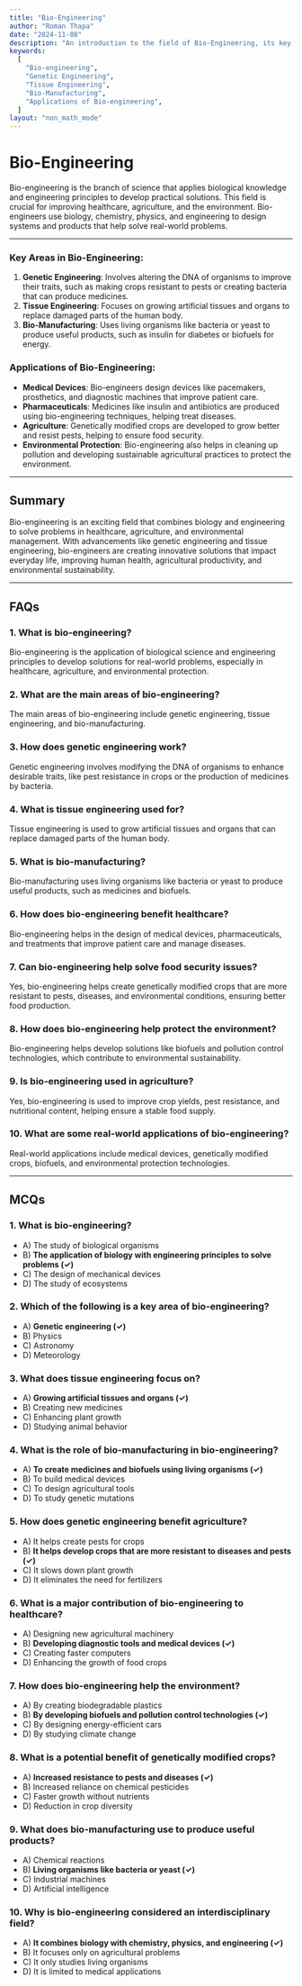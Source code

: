 ```yaml
---
title: "Bio-Engineering"
author: "Roman Thapa"
date: "2024-11-08"
description: "An introduction to the field of Bio-Engineering, its key areas, and applications."
keywords:
  [
    "Bio-engineering",
    "Genetic Engineering",
    "Tissue Engineering",
    "Bio-Manufacturing",
    "Applications of Bio-engineering",
  ]
layout: "non_math_mode"
---
```


# Bio-Engineering

Bio-engineering is the branch of science that applies biological knowledge and engineering principles to develop practical solutions. This field is crucial for improving healthcare, agriculture, and the environment. Bio-engineers use biology, chemistry, physics, and engineering to design systems and products that help solve real-world problems.

---

### Key Areas in Bio-Engineering:

1. **Genetic Engineering**: Involves altering the DNA of organisms to improve their traits, such as making crops resistant to pests or creating bacteria that can produce medicines.
2. **Tissue Engineering**: Focuses on growing artificial tissues and organs to replace damaged parts of the human body.
3. **Bio-Manufacturing**: Uses living organisms like bacteria or yeast to produce useful products, such as insulin for diabetes or biofuels for energy.

### Applications of Bio-Engineering:

- **Medical Devices**: Bio-engineers design devices like pacemakers, prosthetics, and diagnostic machines that improve patient care.
- **Pharmaceuticals**: Medicines like insulin and antibiotics are produced using bio-engineering techniques, helping treat diseases.
- **Agriculture**: Genetically modified crops are developed to grow better and resist pests, helping to ensure food security.
- **Environmental Protection**: Bio-engineering also helps in cleaning up pollution and developing sustainable agricultural practices to protect the environment.

---

## Summary

Bio-engineering is an exciting field that combines biology and engineering to solve problems in healthcare, agriculture, and environmental management. With advancements like genetic engineering and tissue engineering, bio-engineers are creating innovative solutions that impact everyday life, improving human health, agricultural productivity, and environmental sustainability.

---

## FAQs

### 1. What is bio-engineering?

Bio-engineering is the application of biological science and engineering principles to develop solutions for real-world problems, especially in healthcare, agriculture, and environmental protection.

### 2. What are the main areas of bio-engineering?

The main areas of bio-engineering include genetic engineering, tissue engineering, and bio-manufacturing.

### 3. How does genetic engineering work?

Genetic engineering involves modifying the DNA of organisms to enhance desirable traits, like pest resistance in crops or the production of medicines by bacteria.

### 4. What is tissue engineering used for?

Tissue engineering is used to grow artificial tissues and organs that can replace damaged parts of the human body.

### 5. What is bio-manufacturing?

Bio-manufacturing uses living organisms like bacteria or yeast to produce useful products, such as medicines and biofuels.

### 6. How does bio-engineering benefit healthcare?

Bio-engineering helps in the design of medical devices, pharmaceuticals, and treatments that improve patient care and manage diseases.

### 7. Can bio-engineering help solve food security issues?

Yes, bio-engineering helps create genetically modified crops that are more resistant to pests, diseases, and environmental conditions, ensuring better food production.

### 8. How does bio-engineering help protect the environment?

Bio-engineering helps develop solutions like biofuels and pollution control technologies, which contribute to environmental sustainability.

### 9. Is bio-engineering used in agriculture?

Yes, bio-engineering is used to improve crop yields, pest resistance, and nutritional content, helping ensure a stable food supply.

### 10. What are some real-world applications of bio-engineering?

Real-world applications include medical devices, genetically modified crops, biofuels, and environmental protection technologies.

---

## MCQs

### 1. What is bio-engineering?

- A) The study of biological organisms
- B) **The application of biology with engineering principles to solve problems (✓)**
- C) The design of mechanical devices
- D) The study of ecosystems

### 2. Which of the following is a key area of bio-engineering?

- A) **Genetic engineering (✓)**
- B) Physics
- C) Astronomy
- D) Meteorology

### 3. What does tissue engineering focus on?

- A) **Growing artificial tissues and organs (✓)**
- B) Creating new medicines
- C) Enhancing plant growth
- D) Studying animal behavior

### 4. What is the role of bio-manufacturing in bio-engineering?

- A) **To create medicines and biofuels using living organisms (✓)**
- B) To build medical devices
- C) To design agricultural tools
- D) To study genetic mutations

### 5. How does genetic engineering benefit agriculture?

- A) It helps create pests for crops
- B) **It helps develop crops that are more resistant to diseases and pests (✓)**
- C) It slows down plant growth
- D) It eliminates the need for fertilizers

### 6. What is a major contribution of bio-engineering to healthcare?

- A) Designing new agricultural machinery
- B) **Developing diagnostic tools and medical devices (✓)**
- C) Creating faster computers
- D) Enhancing the growth of food crops

### 7. How does bio-engineering help the environment?

- A) By creating biodegradable plastics
- B) **By developing biofuels and pollution control technologies (✓)**
- C) By designing energy-efficient cars
- D) By studying climate change

### 8. What is a potential benefit of genetically modified crops?

- A) **Increased resistance to pests and diseases (✓)**
- B) Increased reliance on chemical pesticides
- C) Faster growth without nutrients
- D) Reduction in crop diversity

### 9. What does bio-manufacturing use to produce useful products?

- A) Chemical reactions
- B) **Living organisms like bacteria or yeast (✓)**
- C) Industrial machines
- D) Artificial intelligence

### 10. Why is bio-engineering considered an interdisciplinary field?

- A) **It combines biology with chemistry, physics, and engineering (✓)**
- B) It focuses only on agricultural problems
- C) It only studies living organisms
- D) It is limited to medical applications

